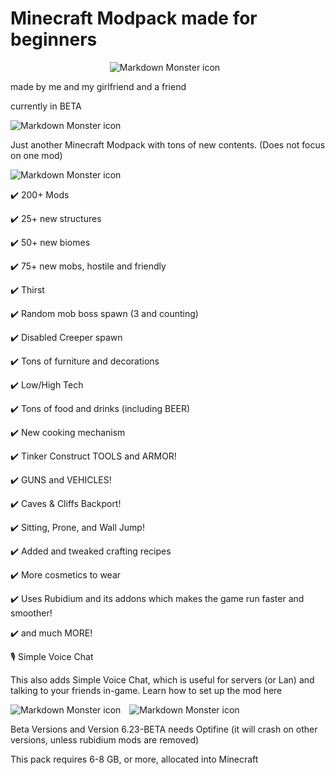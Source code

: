 # Minecraft Modpack made for beginners

<p align="center">
  <img src="https://imgur.com/DkX4rpO.png" alt="Markdown Monster icon" style="margin-right: 10px;" />
</p>

<p>
  made by me and my girlfriend and a friend
</p>

currently in BETA

<img src="https://imgur.com/GzkkGr4.png" alt="Markdown Monster icon" style="margin-right: 10px;" />

Just another Minecraft Modpack with tons of new contents. (Does not focus on one mod)

<img src="https://imgur.com/SAQ2pF6.png" alt="Markdown Monster icon" style="margin-right: 10px;" />

✔️ 200+ Mods

✔️ 25+ new structures

✔️ 50+ new biomes

✔️ 75+ new mobs, hostile and friendly

✔️ Thirst

✔️ Random mob boss spawn (3 and counting)

✔️ Disabled Creeper spawn

✔️ Tons of furniture and decorations

✔️ Low/High Tech

✔️ Tons of food and drinks (including BEER)

✔️ New cooking mechanism

✔️ Tinker Construct TOOLS and ARMOR!

✔️ GUNS and VEHICLES!

✔️ Caves & Cliffs Backport!

✔️ Sitting, Prone, and Wall Jump!

✔️ Added and tweaked crafting recipes

✔️ More cosmetics to wear

✔️ Uses Rubidium and its addons which makes the game run faster and smoother!

✔️ and much MORE!


🎙️ Simple Voice Chat

This also adds Simple Voice Chat, which is useful for servers (or Lan) and talking to your friends in-game. Learn how to set up the mod here

<img src="https://imgur.com/zxMdvIt.png" alt="Markdown Monster icon" style="margin-right: 10px;" />

<img src="https://imgur.com/xatML9E.png" alt="Markdown Monster icon" style="margin-right: 10px;" />

Beta Versions and Version 6.23-BETA needs Optifine (it will crash on other versions, unless rubidium mods are removed)

This pack requires 6-8 GB, or more, allocated into Minecraft
